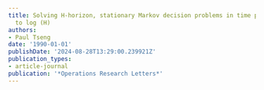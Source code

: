 ```yaml
---
title: Solving H-horizon, stationary Markov decision problems in time proportional
  to log (H)
authors:
- Paul Tseng
date: '1990-01-01'
publishDate: '2024-08-28T13:29:00.239921Z'
publication_types:
- article-journal
publication: '*Operations Research Letters*'
---
```


